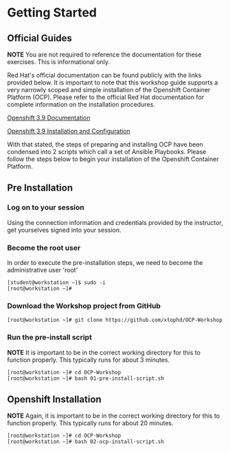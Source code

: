 # Getting Started

## Official Guides

**NOTE** You are not required to reference the documentation for these exercises.  This is informational only.

Red Hat's official documentation can be found publicly with the links provided below.  It is important to note that this workshop guide supports a very narrowly scoped and simple installation of the Openshift Container Platform (OCP).  Please refer to the official Red Hat documentation for complete information on the installation procedures.

[Openshift 3.9 Documentation](https://access.redhat.com/documentation/en-us/openshift_container_platform/3.9/)

[Openshift 3.9 Installation and Configuration](https://access.redhat.com/documentation/en-us/openshift_container_platform/3.9/html/installation_and_configuration/)

With that stated, the steps of preparing and installing OCP have been condensed into 2 scripts which call a set of Ansible Playbooks.  Please follow the steps below to begin your installation of the Openshift Container Platform.

## Pre Installation

### Log on to your session

Using the connection information and credentials provided by the instructor, get yourselves signed into your session.

### Become the root user

In order to execute the pre-installation steps, we need to become the administrative user 'root'

    [student@workstation ~]$ sudo -i
    [root@workstation ~]#

### Download the Workshop project from GitHub

    [root@workstation ~]# git clone https://github.com/xtophd/OCP-Workshop

### Run the pre-install script

**NOTE** It is important to be in the correct working directory for this to function properly.  This typically runs for about 3 minutes.

    [root@workstation ~]# cd OCP-Workshop
    [root@workstation ~]# bash 01-pre-install-script.sh

## Openshift Installation

**NOTE** Again, it is important to be in the correct working directory for this to function properly.  This typically runs for about 20 minutes.

    [root@workstation ~]# cd OCP-Workshop
    [root@workstation ~]# bash 02-ocp-install-script.sh

